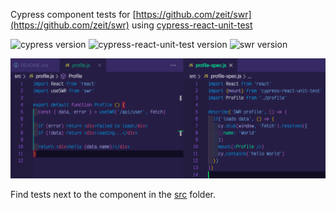 Cypress component tests for [https://github.com/zeit/swr](https://github.com/zeit/swr) using [cypress-react-unit-test](https://github.com/bahmutov/cypress-react-unit-test)

![cypress version](https://img.shields.io/badge/cypress-5.4.0-brightgreen) ![cypress-react-unit-test version](https://img.shields.io/badge/cypress--react--unit--test-4.16.2-brightgreen) ![swr version](https://img.shields.io/badge/swr-0.3.5-brightgreen)

![Test code](images/test-code.png)

Find tests next to the component in the [src](src) folder.

